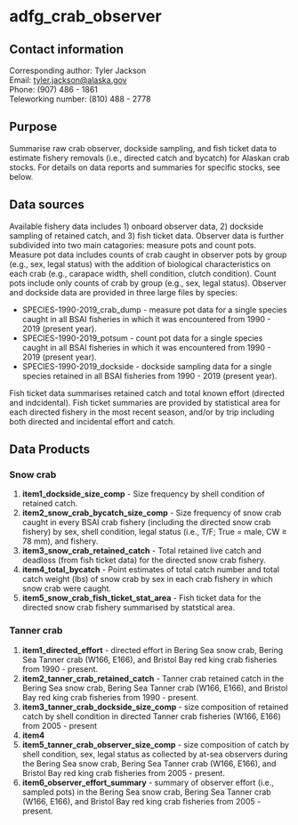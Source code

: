 # adfg_crab_observer
## Contact information
Corresponding author: Tyler Jackson  
Email: tyler.jackson@alaska.gov  
Phone: (907) 486 - 1861  
Teleworking number: (810) 488 - 2778

## Purpose
Summarise raw crab observer, dockside sampling, and fish ticket data to estimate fishery removals (i.e., directed catch and bycatch) for Alaskan crab stocks. For details on data reports and summaries for specific stocks, see below.  

## Data sources
Available fishery data includes 1) onboard observer data, 2) dockside sampling of retained catch, and 3) fish ticket data. Observer data is further subdivided into two main catagories: measure pots and count pots. Measure pot data includes counts of crab caught in observer pots by group (e.g., sex, legal status) with the addition of biological characteristics on each crab (e.g., carapace width, shell condition, clutch condition). Count pots include only counts of crab by group (e.g., sex, legal status). Observer and dockside data are provided in three large files by species: 
* SPECIES-1990-2019_crab_dump - measure pot data for a single species caught in all BSAI fisheries in which it was encountered from 1990 - 2019 (present year).
* SPECIES-1990-2019_potsum - count pot data for a single species caught in all BSAI fisheries in which it was encountered from 1990 - 2019 (present year).
* SPECIES-1990-2019_dockside - dockside sampling data for a single species retained in all BSAI fisheries from 1990 - 2019 (present year).  

Fish ticket data summarises retained catch and total known effort (directed and indcidental). Fish ticket summaries are provided by statistical area for each directed fishery in the most recent season, and/or by trip including both directed and incidental effort and catch.

## Data Products
### Snow crab
1. **item1_dockside_size_comp** - Size frequency by shell condition of retained catch.
2. **item2_snow_crab_bycatch_size_comp** - Size frequency of snow crab caught in every BSAI crab fishery (including the directed snow crab fishery) by sex, shell condition, legal status (i.e., T/F; True = male, CW &geq; 78 mm), and fishery.
3. **item3_snow_crab_retained_catch** - Total retained live catch and deadloss (from fish ticket data) for the directed snow crab fishery.
4. **item4_total_bycatch** - Point estimates of total catch number and total catch weight (lbs) of snow crab by sex in each crab fishery in which snow crab were caught.
5. **item5_snow_crab_fish_ticket_stat_area** - Fish ticket data for the directed snow crab fishery summarised by statstical area.

### Tanner crab
1. **item1_directed_effort** - directed effort in Bering Sea snow crab, Bering Sea Tanner crab (W166, E166), and Bristol Bay red king crab fisheries from 1990 - present.
2. **item2_tanner_crab_retained_catch** - Tanner crab retained catch in the Bering Sea snow crab, Bering Sea Tanner crab (W166, E166), and Bristol Bay red king crab fisheries from 1990 - present.
3. **item3_tanner_crab_dockside_size_comp** - size composition of retained catch by shell condition in directed Tanner crab fisheries (W166, E166) from 2005 - present
4. **item4** 
5. **item5_tanner_crab_observer_size_comp** - size composition of catch by shell condition, sex, legal status as collected by at-sea observers during the Bering Sea snow crab, Bering Sea Tanner crab (W166, E166), and Bristol Bay red king crab fisheries from 2005 - present.
6. **item6_observer_effort_summary** - summary of observer effort (i.e., sampled pots) in the Bering Sea snow crab, Bering Sea Tanner crab (W166, E166), and Bristol Bay red king crab fisheries from 2005 - present.


